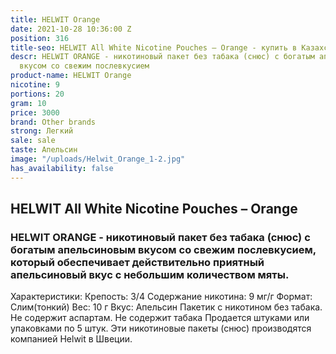 ```yaml
---
title: HELWIT Orange
date: 2021-10-28 10:36:00 Z
position: 316
title-seo: HELWIT All White Nicotine Pouches – Orange - купить в Казахстане
descr: HELWIT ORANGE - никотиновый пакет без табака (снюс) с богатым апельсиновым
  вкусом со свежим послевкусием
product-name: HELWIT Orange
nicotine: 9
portions: 20
gram: 10
price: 3000
brand: Other brands
strong: Легкий
sale: sale
taste: Апельсин
image: "/uploads/Helwit_Orange_1-2.jpg"
has_availability: false
---
```


## HELWIT All White Nicotine Pouches – Orange

### HELWIT ORANGE - никотиновый пакет без табака (снюс) с богатым апельсиновым вкусом со свежим послевкусием, который обеспечивает действительно приятный апельсиновый вкус с небольшим количеством мяты.

Характеристики:
Крепость: 3/4
Содержание никотина: 9 мг/г
Формат: Слим(тонкий)
Вес: 10 г
Вкус: Апельсин
Пакетик с никотином без табака.
Не содержит аспартам.
Не содержит табака
Продается штуками или упаковками по 5 штук.
Эти никотиновые пакеты (снюс) производятся компанией Helwit в Швеции.